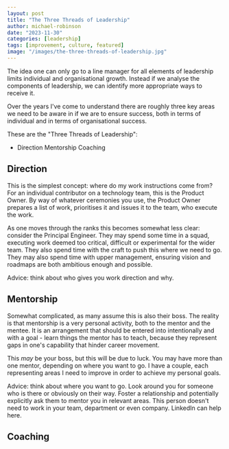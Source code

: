 ```yaml
---
layout: post
title: "The Three Threads of Leadership"
author: michael-robinson
date: "2023-11-30"
categories: [leadership]
tags: [improvement, culture, featured]
image: "/images/the-three-threads-of-leadership.jpg"
---
```


The idea one can only go to a line manager for all elements of leadership limits individual and organisational growth. Instead if we analyse the components of leadership, we can identify more appropriate ways to receive it.

Over the years I've come to understand there are roughly three key areas we need to be aware in if we are to ensure success, both in terms of individual and in terms of organisational success.

These are the "Three Threads of Leadership":

- Direction
  Mentorship
  Coaching

## Direction

This is the simplest concept: where do my work instructions come from? For an individual contributor on a technology team, this is the Product Owner. By way of whatever ceremonies you use, the Product Owner prepares a list of work, prioritises it and issues it to the team, who execute the work.

As one moves through the ranks this becomes somewhat less clear: consider the Principal Engineer. They may spend some time in a squad, executing work deemed too critical, difficult or experimental for the wider team. They also spend time with the craft to push this where we need to go. They may also spend time with upper management, ensuring vision and roadmaps are both ambitious enough and possible.

Advice: think about who gives you work direction and why.

## Mentorship

Somewhat complicated, as many assume this is also their boss. The reality is that mentorship is a very personal activity, both to the mentor and the mentee. It is an arrangement that should be entered into intentionally and with a goal - learn things the mentor has to teach, because they represent gaps in one's capability that hinder career movement.

This _may_ be your boss, but this will be due to luck. You may have more than one mentor, depending on where you want to go. I have a couple, each representing areas I need to improve in order to achieve my personal goals.

Advice: think about where you want to go. Look around you for someone who is there or obviously on their way. Foster a relationship and potentially explicitly ask them to mentor you in relevant areas. This person doesn't need to work in your team, department or even company. LinkedIn can help here.

## Coaching
